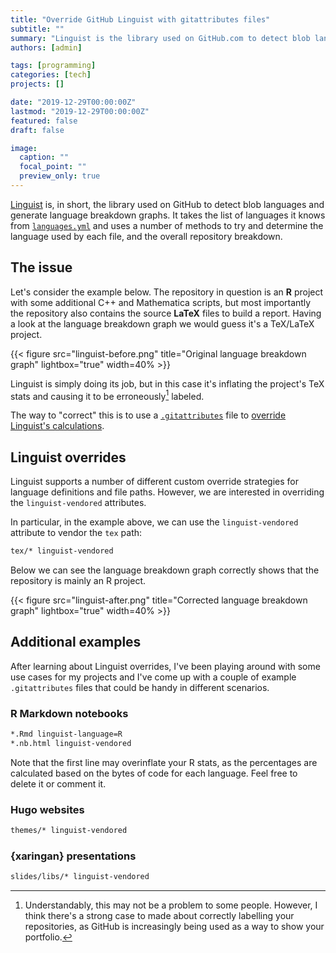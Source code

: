```yaml
---
title: "Override GitHub Linguist with gitattributes files"
subtitle: ""
summary: "Linguist is the library used on GitHub.com to detect blob languages, ignore binary or vendored files, suppress generated files in diffs, and generate language breakdown graphs."
authors: [admin]

tags: [programming]
categories: [tech]
projects: []

date: "2019-12-29T00:00:00Z"
lastmod: "2019-12-29T00:00:00Z"
featured: false
draft: false

image:
  caption: ""
  focal_point: ""
  preview_only: true
---
```


[Linguist](https://github.com/github/linguist) is, in short, the library used on GitHub to detect blob languages and generate language breakdown graphs. It takes the list of languages it knows from [`languages.yml`](https://github.com/github/linguist/blob/master/lib/linguist/languages.yml) and uses a number of methods to try and determine the language used by each file, and the overall repository breakdown.

## The issue

Let's consider the example below. The repository in question is an **R** project with some additional C++ and Mathematica scripts, but most importantly the repository also contains the source **LaTeX** files to build a report. Having a look at the language breakdown graph we would guess it's a TeX/LaTeX project.


{{< figure src="linguist-before.png" title="Original language breakdown graph" lightbox="true" width=40% >}}

Linguist is simply doing its job, but in this case it's inflating the project's TeX stats and causing it to be erroneously[^fn1] labeled.

The way to "correct" this is to use a [`.gitattributes`](https://git-scm.com/docs/gitattributes) file to [override Linguist's calculations](https://github.com/github/linguist#overrides).

## Linguist overrides

Linguist supports a number of different custom override strategies for language definitions and file paths. However, we are interested in overriding the `linguist-vendored` attributes.

In particular, in the example above, we can use the `linguist-vendored` attribute to vendor the `tex` path:

```txt
tex/* linguist-vendored
```

Below we can see the language breakdown graph correctly shows that the repository is mainly an R project.

{{< figure src="linguist-after.png" title="Corrected language breakdown graph" lightbox="true" width=40% >}}

## Additional examples

After learning about Linguist overrides, I've been playing around with some use cases for my projects and I've come up with a couple of example `.gitattributes` files that could be handy in different scenarios.

### R Markdown notebooks

```txt
*.Rmd linguist-language=R
*.nb.html linguist-vendored
```

Note that the first line may overinflate your R stats, as the percentages are calculated based on the bytes of code for each language. Feel free to delete it or comment it.

### Hugo websites

```txt
themes/* linguist-vendored
```

### {xaringan} presentations

```txt
slides/libs/* linguist-vendored
```

[^fn1]: Understandably, this may not be a problem to some people. However, I think there's a strong case to made about correctly labelling your repositories, as GitHub is increasingly being used as a way to show your portfolio.
